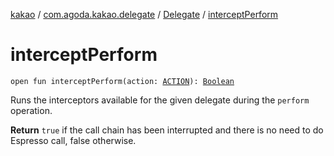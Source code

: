 [kakao](../../index.md) / [com.agoda.kakao.delegate](../index.md) / [Delegate](index.md) / [interceptPerform](./intercept-perform.md)

# interceptPerform

`open fun interceptPerform(action: `[`ACTION`](index.md#ACTION)`): `[`Boolean`](https://kotlinlang.org/api/latest/jvm/stdlib/kotlin/-boolean/index.html)

Runs the interceptors available for the given delegate during the `perform` operation.

**Return**
`true` if the call chain has been interrupted and there is no need to do Espresso call,
    false otherwise.


